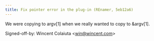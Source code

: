 ```yaml
---
title: Fix pointer error in the plug-in (REnamer, 5eb12a6)
---
```


We were copying to argv\[1\] when we really wanted to copy to &argv\[1\].

Signed-off-by: Wincent Colaiuta &lt;win@wincent.com&gt;
